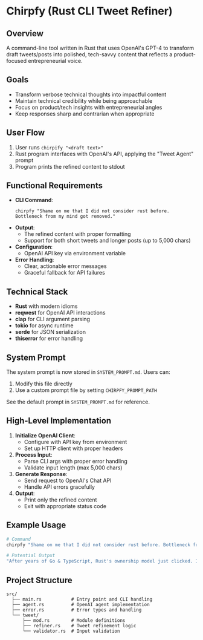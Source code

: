 # Chirpfy (Rust CLI Tweet Refiner)

## Overview

A command-line tool written in Rust that uses OpenAI's GPT-4 to transform draft tweets/posts into polished, tech-savvy content that reflects a product-focused entrepreneurial voice.

## Goals

- Transform verbose technical thoughts into impactful content
- Maintain technical credibility while being approachable
- Focus on product/tech insights with entrepreneurial angles
- Keep responses sharp and contrarian when appropriate

## User Flow

1. User runs `chirpify "<draft text>"`
2. Rust program interfaces with OpenAI's API, applying the "Tweet Agent" prompt
3. Program prints the refined content to stdout

## Functional Requirements

- **CLI Command**:
  ```
  chirpfy "Shame on me that I did not consider rust before. Bottleneck from my mind got removed."
  ```
- **Output**:
  - The refined content with proper formatting
  - Support for both short tweets and longer posts (up to 5,000 chars)
- **Configuration**:
  - OpenAI API key via environment variable
- **Error Handling**:
  - Clear, actionable error messages
  - Graceful fallback for API failures

## Technical Stack

- **Rust** with modern idioms
- **reqwest** for OpenAI API interactions
- **clap** for CLI argument parsing
- **tokio** for async runtime
- **serde** for JSON serialization
- **thiserror** for error handling

## System Prompt

The system prompt is now stored in `SYSTEM_PROMPT.md`. Users can:

1. Modify this file directly
2. Use a custom prompt file by setting `CHIRPFY_PROMPT_PATH`

See the default prompt in `SYSTEM_PROMPT.md` for reference.

## High-Level Implementation

1. **Initialize OpenAI Client**:
   - Configure with API key from environment
   - Set up HTTP client with proper headers
2. **Process Input**:
   - Parse CLI args with proper error handling
   - Validate input length (max 5,000 chars)
3. **Generate Response**:
   - Send request to OpenAI's Chat API
   - Handle API errors gracefully
4. **Output**:
   - Print only the refined content
   - Exit with appropriate status code

## Example Usage

```bash
# Command
chirpfy "Shame on me that I did not consider rust before. Bottleneck from my mind got removed."

# Potential Output
"After years of Go & TypeScript, Rust's ownership model just clicked. It's not just about memory - it's about modeling complex systems correctly from day one. 🦀"
```

## Project Structure

```
src/
  ├── main.rs           # Entry point and CLI handling
  ├── agent.rs          # OpenAI agent implementation
  ├── error.rs          # Error types and handling
  └── tweet/
      ├── mod.rs        # Module definitions
      ├── refiner.rs    # Tweet refinement logic
      └── validator.rs  # Input validation
```
